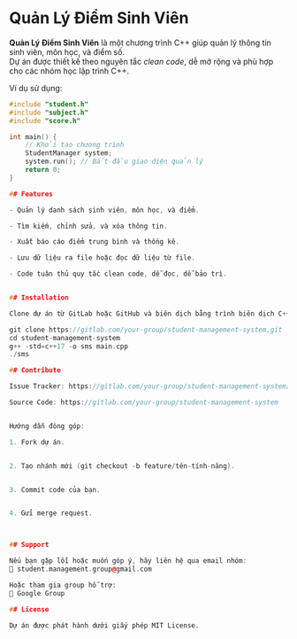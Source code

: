 Quản Lý Điểm Sinh Viên
=========================

**Quản Lý Điểm Sinh Viên** là một chương trình C++ giúp quản lý thông tin sinh viên, môn học, và điểm số.  
Dự án được thiết kế theo nguyên tắc *clean code*, dễ mở rộng và phù hợp cho các nhóm học lập trình C++.

Ví dụ sử dụng:
```cpp
#include "student.h"
#include "subject.h"
#include "score.h"

int main() {
    // Khởi tạo chương trình
    StudentManager system;
    system.run(); // Bắt đầu giao diện quản lý
    return 0;
}

## Features

- Quản lý danh sách sinh viên, môn học, và điểm.

- Tìm kiếm, chỉnh sửa, và xóa thông tin.

- Xuất báo cáo điểm trung bình và thống kê.

- Lưu dữ liệu ra file hoặc đọc dữ liệu từ file.

- Code tuân thủ quy tắc clean code, dễ đọc, dễ bảo trì.


## Installation

Clone dự án từ GitLab hoặc GitHub và biên dịch bằng trình biên dịch C++ (g++, clang++, hoặc MSVC).

git clone https://gitlab.com/your-group/student-management-system.git
cd student-management-system
g++ -std=c++17 -o sms main.cpp
./sms

## Contribute

Issue Tracker: https://gitlab.com/your-group/student-management-system/issues

Source Code: https://gitlab.com/your-group/student-management-system


Hướng dẫn đóng góp:

1. Fork dự án.


2. Tạo nhánh mới (git checkout -b feature/tên-tính-năng).


3. Commit code của bạn.


4. Gửi merge request.



## Support

Nếu bạn gặp lỗi hoặc muốn góp ý, hãy liên hệ qua email nhóm:
📧 student.management.group@gmail.com

Hoặc tham gia group hỗ trợ:
💬 Google Group

## License

Dự án được phát hành dưới giấy phép MIT License.
